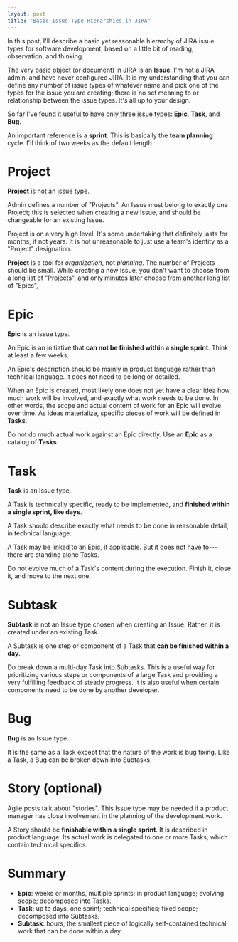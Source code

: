 ```yaml
---
layout: post
title: "Basic Issue Type Hierarchies in JIRA"
---
```


In this post, I'll describe a basic yet reasonable hierarchy of JIRA issue types
for software development,
based on a little bit of reading, observation, and thinking.

The very basic object (or document) in JIRA is an **Issue**.
I'm not a JIRA admin, and have never configured JIRA.
It is my understanding that you can define any number of issue types
of whatever name and pick one of the types for the issue you are creating;
there is no set meaning to or relationship between the issue types.
It's all up to your design.

So far I've found it useful to have only three issue types:
**Epic**, **Task**, and **Bug**.

An important reference is a **sprint**.
This is basically the **team planning** cycle.
I'll think of two weeks as the default length.


Project
=======

**Project** is not an issue type.

Admin defines a number of "Projects".
An Issue must belong to exactly one Project;
this is selected when creating a new Issue,
and should be changeable for an existing Issue.

Project is on a very high level.
It's some undertaking that definitely lasts for months, if not years.
It is not unreasonable to just use a team's identity as a "Project" designation.

**Project** is a tool for *organization*, not *planning*.
The number of Projects should be small.
While creating a new Issue,
you don't want to choose from a long list of "Projects",
and only minutes later choose from another long list of "Epics",

Epic
====

**Epic** is an issue type.

An Epic is an initiative that **can not be finished within a single sprint**.
Think at least a few weeks.

An Epic's description should be mainly in product language rather than technical language.
It does not need to be long or detailed.

When an Epic is created, most likely one does not yet have a clear idea
how much work will be involved, and exactly what work needs to be done.
In other words, the scope and actual content of work for an Epic will evolve over time.
As ideas materialize, specific pieces of work will be defined in **Tasks**.

Do not do much actual work against an Epic directly.
Use an **Epic** as a catalog of **Tasks**.

Task
====

**Task** is an Issue type.

A Task is technically specific, ready to be implemented, and
**finished within a single sprint, like days**.

A Task should describe exactly what needs to be done
in reasonable detail, in technical language.

A Task may be linked to an Epic, if applicable.
But it does not have to---there are standing alone Tasks.

Do not evolve much of a Task's content during the execution.
Finish it, close it, and move to the next one.

Subtask
=======

**Subtask** is not an Issue type chosen when creating an Issue.
Rather, it is created under an existing Task.

A Subtask is one step or component of a Task that
**can be finished within a day**.

Do break down a multi-day Task into Subtasks.
This is a useful way for prioritizing various steps or components of a large Task
and providing a very fulfilling feedback of steady progress.
It is also useful when certain components need to be done by another developer.


Bug
===

**Bug** is an Issue type.

It is the same as a Task except that the nature of the work is bug fixing.
Like a Task, a Bug can be broken down into Subtasks.


Story (optional)
================

Agile posts talk about "stories".
This Issue type may be needed if a product manager has close involvement
in the planning of the development work.

A Story should be **finishable within a single sprint**.
It is described in product language.
Its actual work is delegated to one or more Tasks,
which contain technical specifics.


Summary
=======

- **Epic**: weeks or months, multiple sprints; in product language; evolving scope; decomposed into Tasks.
- **Task**: up to days, one sprint; technical specifics; fixed scope; decomposed into Subtasks.
- **Subtask**: hours; the smallest piece of logically self-contained technical work that can be done within a day.

